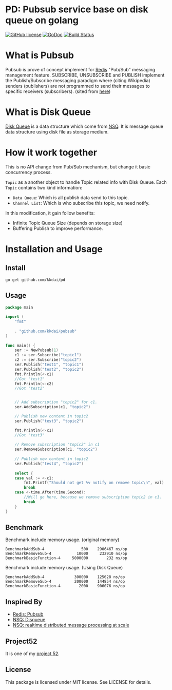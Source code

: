 PD: Pubsub service base on disk queue on golang
==============

[![GitHub license](https://img.shields.io/badge/license-MIT-blue.svg)](https://raw.githubusercontent.com/kkdai/PD/master/LICENSE)  [![GoDoc](https://godoc.org/github.com/kkdai/PD?status.svg)](https://godoc.org/github.com/kkdai/PD)  [![Build Status](https://travis-ci.org/kkdai/PD.svg?branch=master)](https://travis-ci.org/kkdai/PD)



What is Pubsub
=============
Pubsub is prove of concept implement for [Redis](http://redis.io/) "Pub/Sub" messaging management feature. SUBSCRIBE, UNSUBSCRIBE and PUBLISH implement the Publish/Subscribe messaging paradigm where (citing Wikipedia) senders (publishers) are not programmed to send their messages to specific receivers (subscribers).  (sited from [here](http://redis.io/topics/pubsub))

What is Disk Queue
=============
[Disk Queue](https://github.com/nsqio/nsq/blob/master/nsqd/diskqueue.go) is a data structure which come from [NSQ](https://github.com/nsqio/nsq). It is message queue data structure using disk file as storage medium.

How it work together
=============

This is no API change from Pub/Sub mechanism, but change it basic concurrency process.

`Topic` as a another object to handle Topic related info with Disk Queue. Each `Topic` contains two kind information:

- `Data Queue`: Which is all publish data send to this topic.
- `Channel List`: Which is who subscribe this topic, we need notify.

In this modification, it gain follow benefits:

- Infinite Topic Queue Size (depends on storage size)
- Buffering Publish to improve performance.



Installation and Usage
=============


Install
---------------
```
go get github.com/kkdai/pd
```

Usage
---------------

```go
package main
    
import (
	"fmt"
    
	. "github.com/kkdai/pubsub"
)
    
func main() {
	ser := NewPubsub(1)
	c1 := ser.Subscribe("topic1")
	c2 := ser.Subscribe("topic2")
	ser.Publish("test1", "topic1")
	ser.Publish("test2", "topic2")
	fmt.Println(<-c1)
	//Got "test1"
	fmt.Println(<-c2)
	//Got "test2"


    // Add subscription "topic2" for c1.          
	ser.AddSubscription(c1, "topic2")

    // Publish new content in topic2
	ser.Publish("test3", "topic2")

	fmt.Println(<-c1)
	//Got "test3"
	
    // Remove subscription "topic2" in c1
	ser.RemoveSubscription(c1, "topic2")
	
    // Publish new content in topic2
	ser.Publish("test4", "topic2")
    
	select {
	case val := <-c1:
		fmt.Printf("Should not get %v notify on remove topic\n", val)
		break
	case <-time.After(time.Second):
	    //Will go here, because we remove subscription topic2 in c1.         
		break
	}
}
```

Benchmark
---------------

Benchmark include memory usage. (original memory)

```
BenchmarkAddSub-4       	     500	2906467 ns/op
BenchmarkRemoveSub-4    	   10000	 232910 ns/op
BenchmarkBasicFunction-4	 5000000	    232 ns/op
```

Benchmark include memory usage. (Using Disk Queue)

```
BenchmarkAddSub-4       	  300000	125628 ns/op 
BenchmarkRemoveSub-4    	  200000    144854 ns/op
BenchmarkBasicFunction-4	    2000	906076 ns/op
```

Inspired By
---------------

- [Redis: Pubsub](http://redis.io/topics/pubsub)
- [NSQ: Disqueue](https://github.com/nsqio/nsq/blob/master/nsqd/diskqueue.go)
- [NSQ: realtime distributed message processing at scale](http://word.bitly.com/post/33232969144/nsq)

Project52
---------------

It is one of my [project 52](https://github.com/kkdai/project52).


License
---------------

This package is licensed under MIT license. See LICENSE for details.
